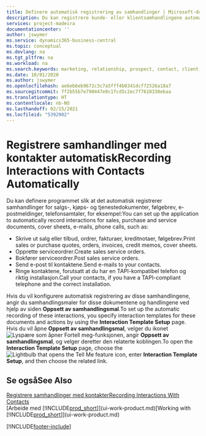 ```yaml
---
title: Definere automatisk registrering av samhandlinger | Microsoft-dokumentasjon
description: Du kan registrere kunde- eller klientsamhandlingene automatisk, for eksempel for salg, kjøp og servicedokumenter eller telefonsamtaler.
services: project-madeira
documentationcenter: ''
author: jswymer
ms.service: dynamics365-business-central
ms.topic: conceptual
ms.devlang: na
ms.tgt_pltfrm: na
ms.workload: na
ms.search.keywords: marketing, relationship, prospect, contact, client, customer
ms.date: 10/01/2020
ms.author: jswymer
ms.openlocfilehash: ae6eb6eb9672c3c7a5fff4b0341dcf72526a18a7
ms.sourcegitcommit: ff2b55b7e790447e0c1fcd5c2ec7f7610338ebaa
ms.translationtype: HT
ms.contentlocale: nb-NO
ms.lasthandoff: 02/15/2021
ms.locfileid: "5392902"
---
```

# <a name="recording-interactions-with-contacts-automatically"></a><span data-ttu-id="f7074-103">Registrere samhandlinger med kontakter automatisk</span><span class="sxs-lookup"><span data-stu-id="f7074-103">Recording Interactions with Contacts Automatically</span></span>
<span data-ttu-id="f7074-104">Du kan definere programmet slik at det automatisk registrerer samhandlinger for salgs-, kjøps- og tjenestedokumenter, følgebrev, e-postmeldinger, telefonsamtaler, for eksempel:</span><span class="sxs-lookup"><span data-stu-id="f7074-104">You can set up the application to automatically record interactions for sales, purchase and service documents, cover sheets, e-mails, phone calls, such as:</span></span>

* <span data-ttu-id="f7074-105">Skrive ut salg eller tilbud, ordrer, fakturaer, kreditnotaer, følgebrev.</span><span class="sxs-lookup"><span data-stu-id="f7074-105">Print sales or purchase quotes, orders, invoices, credit memos, cover sheets.</span></span>
* <span data-ttu-id="f7074-106">Opprette serviceordrer.</span><span class="sxs-lookup"><span data-stu-id="f7074-106">Create sales service orders.</span></span>
* <span data-ttu-id="f7074-107">Bokfører serviceordrer.</span><span class="sxs-lookup"><span data-stu-id="f7074-107">Post sales service orders.</span></span>
* <span data-ttu-id="f7074-108">Send e-post til kontaktene.</span><span class="sxs-lookup"><span data-stu-id="f7074-108">Send e-mails to your contacts.</span></span>
* <span data-ttu-id="f7074-109">Ringe kontaktene, forutsatt at du har en TAPI-kompatibel telefon og riktig installasjon.</span><span class="sxs-lookup"><span data-stu-id="f7074-109">Call your contacts, if you have a TAPI-compliant telephone and the correct installation.</span></span>

<span data-ttu-id="f7074-110">Hvis du vil konfigurere automatisk registrering av disse samhandlingene, angir du samhandlingsmaler for disse dokumentene og handlingene ved hjelp av siden **Oppsett av samhandlingsmal**.</span><span class="sxs-lookup"><span data-stu-id="f7074-110">To set up the automatic recording of these interactions, you specify interaction templates for these documents and actions by using the **Interaction Template Setup** page.</span></span>  
<span data-ttu-id="f7074-111">Hvis du vil åpne **Oppsett av samhandlingsmal**, velger du ikonet ![Lyspære som åpner Fortell meg-funksjonen](media/ui-search/search_small.png "Fortell hva du vil gjøre"), angir **Oppsett av samhandlingsmal**, og velger deretter den relaterte koblingen.</span><span class="sxs-lookup"><span data-stu-id="f7074-111">To open the **Interaction Template Setup** page, choose the ![Lightbulb that opens the Tell Me feature](media/ui-search/search_small.png "Tell me what you want to do") icon, enter **Interaction Template Setup**, and then choose the related link.</span></span>

## <a name="see-also"></a><span data-ttu-id="f7074-112">Se også</span><span class="sxs-lookup"><span data-stu-id="f7074-112">See Also</span></span>
[<span data-ttu-id="f7074-113">Registrere samhandlinger med kontakter</span><span class="sxs-lookup"><span data-stu-id="f7074-113">Recording Interactions With Contacts</span></span>](marketing-interactions.md)  
<span data-ttu-id="f7074-114">[Arbeide med [!INCLUDE[prod_short](includes/prod_short.md)]](ui-work-product.md)</span><span class="sxs-lookup"><span data-stu-id="f7074-114">[Working with [!INCLUDE[prod_short](includes/prod_short.md)]](ui-work-product.md)</span></span>  


[!INCLUDE[footer-include](includes/footer-banner.md)]